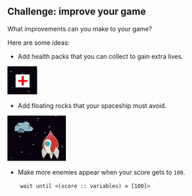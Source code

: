 ## Challenge: improve your game

What improvements can you make to your game?

Here are some ideas:

+ Add health packs that you can collect to gain extra lives.

![skjermbilde](images/invaders-aid.png)

+ Add floating rocks that your spaceship must avoid.

![skjermbilde](images/invaders-rocks.png)

+ Make more enemies appear when your score gets to `100`.

```blocks3
    wait until <(score :: variables) = [100]>
```